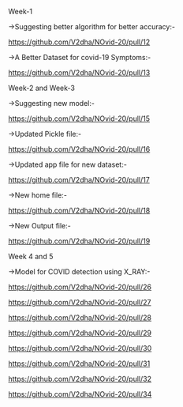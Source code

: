 Week-1

->Suggesting better algorithm for better accuracy:-

https://github.com/V2dha/NOvid-20/pull/12


->A Better Dataset for covid-19 Symptoms:-

https://github.com/V2dha/NOvid-20/pull/13


Week-2 and Week-3


->Suggesting new model:-

https://github.com/V2dha/NOvid-20/pull/15


->Updated Pickle file:-

https://github.com/V2dha/NOvid-20/pull/16


->Updated app file for new dataset:-

https://github.com/V2dha/NOvid-20/pull/17


->New home file:-

https://github.com/V2dha/NOvid-20/pull/18

->New Output file:-

https://github.com/V2dha/NOvid-20/pull/19

Week 4 and 5

->Model for COVID detection using X_RAY:-

https://github.com/V2dha/NOvid-20/pull/26

https://github.com/V2dha/NOvid-20/pull/27

https://github.com/V2dha/NOvid-20/pull/28

https://github.com/V2dha/NOvid-20/pull/29

https://github.com/V2dha/NOvid-20/pull/30

https://github.com/V2dha/NOvid-20/pull/31

https://github.com/V2dha/NOvid-20/pull/32

https://github.com/V2dha/NOvid-20/pull/34
